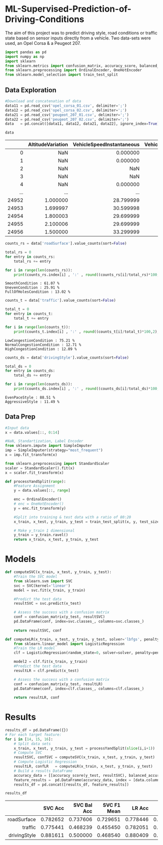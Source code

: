 # ML-Supervised-Prediction-of-Driving-Conditions
The aim of this project was to predict driving style, road conditions or traffic state based on sensor inputs directly from a vehicle. 
Two data-sets were used, an Opel Corsa & a Peugeot 207.


<div class="cell code" execution_count="13" scrolled="true" tags="[]">

``` python
import pandas as pd
import numpy as np
import sklearn
from sklearn.metrics import confusion_matrix, accuracy_score, balanced_accuracy_score, f1_score
from sklearn.preprocessing import OrdinalEncoder, OneHotEncoder
from sklearn.model_selection import train_test_split
```

</div>

<div class="cell markdown">

## Data Exploration

</div>

<div class="cell code" execution_count="4">

``` python
#Download and concatenation of data
data11 = pd.read_csv('opel_corsa_01.csv', delimiter=';')
data12 = pd.read_csv('opel_corsa_02.csv', delimiter=';')
data21 = pd.read_csv('peugeot_207_01.csv', delimiter=';')
data22 = pd.read_csv('peugeot_207_02.csv', delimiter=';')
data   = pd.concat([data11, data12, data21, data22], ignore_index=True)

data
```
|       | AltitudeVariation | VehicleSpeedInstantaneous | VehicleSpeedAverage | VehicleSpeedVariance | VehicleSpeedVariation | LongitudinalAcceleration | EngineLoad | EngineCoolantTemperature | ManifoldAbsolutePressure | EngineRPM | MassAirFlow | IntakeAirTemperature | VerticalAcceleration | FuelConsumptionAverage |     roadSurface |                traffic |  drivingStyle |
|------:|------------------:|--------------------------:|--------------------:|---------------------:|----------------------:|-------------------------:|-----------:|-------------------------:|-------------------------:|----------:|------------:|---------------------:|---------------------:|-----------------------:|----------------:|-----------------------:|--------------:|
|   0   | NaN               | 0.000000                  | NaN                 | NaN                  | NaN                   | 0.0156                   | 25.490196  | 64.0                     | 100.0                    | 801.0     | 7.850000    | 22.0                 | -0.0078              | NaN                    | SmoothCondition | LowCongestionCondition | EvenPaceStyle |
|   1   | NaN               | 0.000000                  | NaN                 | NaN                  | NaN                   | 0.0156                   | 25.490196  | 64.0                     | 100.0                    | 803.0     | 7.890000    | 22.0                 | -0.0156              | NaN                    | SmoothCondition | LowCongestionCondition | EvenPaceStyle |
|   2   | NaN               | NaN                       | NaN                 | NaN                  | NaN                   | 0.0273                   | 25.882353  | 64.0                     | 100.0                    | 800.0     | 7.770000    | 22.0                 | -0.0273              | NaN                    | SmoothCondition | LowCongestionCondition | EvenPaceStyle |
|   3   | NaN               | NaN                       | NaN                 | NaN                  | NaN                   | 0.0391                   | 25.882353  | 64.0                     | 100.0                    | 798.0     | 7.770000    | 22.0                 | -0.0273              | NaN                    | SmoothCondition | LowCongestionCondition | EvenPaceStyle |
|   4   | NaN               | 0.000000                  | NaN                 | NaN                  | NaN                   | 0.0469                   | 25.882353  | 65.0                     | 100.0                    | 798.0     | 7.940000    | 22.0                 | -0.0312              | NaN                    | SmoothCondition | LowCongestionCondition | EvenPaceStyle |
|  ...  | ...               | ...                       | ...                 | ...                  | ...                   | ...                      | ...        | ...                      | ...                      | ...       | ...         | ...                  | ...                  | ...                    | ...             | ...                    | ...           |
| 24952 | 1.000000          | 28.799999                 | 28.559999           | 57.190571            | 3.600000              | -0.0292                  | 25.882353  | 81.0                     | 115.0                    | 1755.5    | 20.469999   | 25.0                 | -0.1661              | 14.578003              | SmoothCondition | LowCongestionCondition | EvenPaceStyle |
| 24953 | 1.699997          | 30.599998                 | 28.529999           | 57.010266            | 1.799999              | -0.0304                  | 11.764706  | 81.0                     | 106.0                    | 736.5     | 17.740000   | 25.0                 | -0.1987              | 14.585642              | SmoothCondition | LowCongestionCondition | EvenPaceStyle |
| 24954 | 1.800003          | 29.699999                 | 28.499999           | 56.883045            | -0.900000             | -0.1684                  | 98.039215  | 81.0                     | 106.0                    | 1254.0    | 9.520000    | 24.0                 | -0.1156              | 14.547294              | SmoothCondition | LowCongestionCondition | EvenPaceStyle |
| 24955 | 2.100006          | 29.699999                 | 28.409999           | 56.160910            | 0.000000              | -0.0644                  | 79.607841  | 80.0                     | 112.0                    | 1254.0    | 14.910000   | 23.0                 | -0.0760              | 14.546828              | SmoothCondition | LowCongestionCondition | EvenPaceStyle |
| 24956 | 1.500000          | 33.299999                 | 28.349999           | 55.340843            | 3.600000              | -0.1817                  | 80.000000  | 80.0                     | 113.0                    | 1363.5    | 15.330000   | 23.0                 | -0.0605              | 14.554068              | SmoothCondition | LowCongestionCondition | EvenPaceStyle |

</div>

<div class="cell code" execution_count="5">

``` python
counts_rs = data['roadSurface'].value_counts(sort=False)

total_rs = 0
for entry in counts_rs:
    total_rs += entry

for i in range(len(counts_rs)):
    print(counts_rs.index[i] , ':' , round((counts_rs[i]/total_rs)*100,2), '%' )
```

<div class="output stream stdout">

    SmoothCondition : 61.07 %
    UnevenCondition : 25.91 %
    FullOfHolesCondition : 13.02 %

</div>

</div>

<div class="cell code" execution_count="6">

``` python
counts_t = data['traffic'].value_counts(sort=False)

total_t = 0
for entry in counts_t:
    total_t += entry

for i in range(len(counts_t)):
    print(counts_t.index[i] , ':' , round((counts_t[i]/total_t)*100,2), '%' )
```

<div class="output stream stdout">

    LowCongestionCondition : 75.21 %
    NormalCongestionCondition : 12.71 %
    HighCongestionCondition : 12.09 %

</div>

</div>

<div class="cell code" execution_count="7">

``` python
counts_ds = data['drivingStyle'].value_counts(sort=False)

total_ds = 0
for entry in counts_ds:
    total_ds += entry

for i in range(len(counts_ds)):
    print(counts_ds.index[i] , ':' , round((counts_ds[i]/total_ds)*100,2), '%' )
```

<div class="output stream stdout">

    EvenPaceStyle : 88.51 %
    AggressiveStyle : 11.49 %

</div>

</div>

<div class="cell markdown">

## Data Prep

</div>

<div class="cell code" execution_count="8">

``` python
#Input data
x = data.values[::, 0:14]

#NaN, Standartization, Label Encoder
from sklearn.impute import SimpleImputer
imp = SimpleImputer(strategy="most_frequent")
x = imp.fit_transform(x)

from sklearn.preprocessing import StandardScaler
scaler = StandardScaler().fit(x)
x = scaler.fit_transform(x)
```

</div>

<div class="cell code" execution_count="9">

``` python
def processYandSplit(range):
    #Feature Assignment
    y = data.values[::, range]

    enc = OrdinalEncoder()
    # enc = OneHotEncoder()
    y = enc.fit_transform(y)

    #Split into training & test data with a ratio of 80:20
    x_train, x_test, y_train, y_test = train_test_split(x, y, test_size=0.2, random_state=0)

    # Make y_train 1 dimensional
    y_train = y_train.ravel()
    return x_train, x_test, y_train, y_test
```

</div>

<div class="cell markdown">

# Models

</div>

<div class="cell code" execution_count="10">

``` python
def computeSVC(x_train, x_test, y_train, y_test):
    #Train the SVC model
    from sklearn.svm import SVC
    svc = SVC(kernel='linear')
    model = svc.fit(x_train, y_train)

    #Predict the test data
    resultSVC = svc.predict(x_test)

    # Assess the success with a confusion matrix
    conf = confusion_matrix(y_test, resultSVC)
    pd.DataFrame(conf, index=svc.classes_, columns=svc.classes_)
    
    return resultSVC, conf
```

</div>

<div class="cell code" execution_count="11" scrolled="true">

``` python
def computeLR(x_train, x_test, y_train, y_test, solver='lbfgs', penalty='l2', C=0.1):
    from sklearn.linear_model import LogisticRegression
    #Train the LR model
    clf = LogisticRegression(random_state=0, solver=solver, penalty=penalty, C=C, multi_class='multinomial')

    model2 = clf.fit(x_train, y_train)
    #Predict the test data
    resultLR = clf.predict(x_test)

    # Assess the success with a confusion matrix
    conf = confusion_matrix(y_test, resultLR)
    pd.DataFrame(conf, index=clf.classes_, columns=clf.classes_)
    
    return resultLR, conf
```

</div>

<div class="cell markdown">

# Results

</div>

<div class="cell code" execution_count="24">

``` python
results_df = pd.DataFrame({})
# For each target feature:
for i in [14, 15, 16]:
    # Split data sets
    x_train, x_test, y_train, y_test = processYandSplit(slice(i,i+1))
    # Compute SVC
    resultSVC, confSVC = computeSVC(x_train, x_test, y_train, y_test)
    # Compute Logistic Regression 
    resultLR, confLR   = computeLR(x_train, x_test, y_train, y_test)
    # Build a results DataFrame
    accuracy_data = [[accuracy_score(y_test, resultSVC), balanced_accuracy_score(y_test, resultSVC), f1_score(y_test, resultSVC, average='macro'), accuracy_score(y_test, resultLR), balanced_accuracy_score(y_test, resultLR), f1_score(y_test, resultLR, average='macro')]]
    feature_results =  pd.DataFrame(accuracy_data, index = [data.columns[i]], columns=["SVC Acc", "SVC Bal Acc", "SVC F1 Mean", "LR Acc", "LR Bal Acc", "LR F1 Mean"])
    results_df = pd.concat([results_df, feature_results])
```

</div>

<div class="cell code" execution_count="25">

``` python
results_df
```
|              |  SVC Acc | SVC Bal Acc | SVC F1 Mean |   LR Acc | LR Bal Acc | LR F1 Mean |
|-------------:|---------:|------------:|------------:|---------:|-----------:|-----------:|
|  roadSurface | 0.782652 | 0.737606    | 0.729651    | 0.778446 | 0.715456   | 0.719583   |
|    traffic   | 0.775441 | 0.468239    | 0.455450    | 0.782051 | 0.487309   | 0.499387   |
| drivingStyle | 0.881611 | 0.500000    | 0.468540    | 0.880409 | 0.512502   | 0.496514   |
